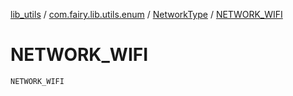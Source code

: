 [lib_utils](../../index.md) / [com.fairy.lib.utils.enum](../index.md) / [NetworkType](index.md) / [NETWORK_WIFI](./-n-e-t-w-o-r-k_-w-i-f-i.md)

# NETWORK_WIFI

`NETWORK_WIFI`